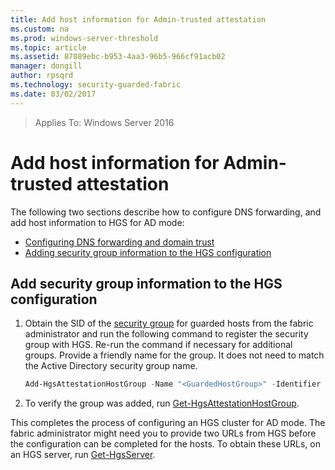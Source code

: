 ```yaml
---
title: Add host information for Admin-trusted attestation
ms.custom: na
ms.prod: windows-server-threshold
ms.topic: article
ms.assetid: 87089ebc-b953-4aa3-96b5-966cf91acb02
manager: dongill
author: rpsqrd
ms.technology: security-guarded-fabric
ms.date: 03/02/2017
---
```


>Applies To: Windows Server 2016

# Add host information for Admin-trusted attestation

The following two sections describe how to configure DNS forwarding, and add host information to HGS for AD mode:

- [Configuring DNS forwarding and domain trust](#configure-dns-forwarding-and-domain-trust)
- [Adding security group information to the HGS configuration](#add-security-group-information-to-the-hgs-configuration)

## Add security group information to the HGS configuration 

1.  Obtain the SID of the [security group](guarded-fabric-admin-trusted-attestation-creating-a-security-group.md#create-a-security-group-and-add-hosts) for guarded hosts from the fabric administrator and run the following command to register the security group with HGS. Re-run the command if necessary for additional groups. Provide a friendly name for the group. It does not need to match the Active Directory security group name. 

    ```powershell
    Add-HgsAttestationHostGroup -Name "<GuardedHostGroup>" -Identifier "<SID>"
    ```

2.  To verify the group was added, run [Get-HgsAttestationHostGroup](https://technet.microsoft.com/library/mt652172.aspx). 

This completes the process of configuring an HGS cluster for AD mode. The fabric administrator might need you to provide two URLs from HGS before the configuration can be completed for the hosts. To obtain these URLs, on an HGS server, run [Get-HgsServer](https://technet.microsoft.com/library/mt652162.aspx).

